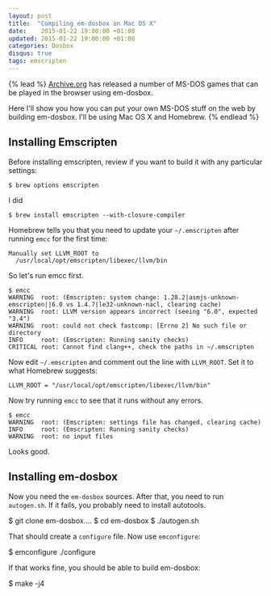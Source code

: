 ```yaml
---
layout: post
title:  "Compiling em-dosbox on Mac OS X"
date:    2015-01-22 19:00:00 +01:00
updated: 2015-01-22 19:00:00 +01:00
categories: Dosbox
disqus: true
tags: emscripten
---
```


{% lead %}
[Archive.org](https://archive.org/details/softwarelibrary_msdos_games/v2) has
released a number of MS-DOS games that can be played in the browser using
em-dosbox.

Here I'll show you how you can put your own MS-DOS stuff on the web by building em-dosbox.
I'll be using Mac OS X and Homebrew.
{% endlead %}

Installing Emscripten
---------------------

Before installing emscripten, review if you want to build it with any
particular settings:

    $ brew options emscripten

I did

    $ brew install emscripten --with-closure-compiler

Homebrew tells you that you need to update your `~/.emscripten` after running
`emcc` for the first time:

    Manually set LLVM_ROOT to
      /usr/local/opt/emscripten/libexec/llvm/bin

So let's run emcc first.

    $ emcc
    WARNING  root: (Emscripten: system change: 1.28.2|asmjs-unknown-emscripten||6.0 vs 1.4.7|le32-unknown-nacl, clearing cache)
    WARNING  root: LLVM version appears incorrect (seeing "6.0", expected "3.4")
    WARNING  root: could not check fastcomp: [Errno 2] No such file or directory
    INFO     root: (Emscripten: Running sanity checks)
    CRITICAL root: Cannot find clang++, check the paths in ~/.emscripten

Now edit `~/.emscripten` and comment out the line with `LLVM_ROOT`. Set it to
what Homebrew suggests:

    LLVM_ROOT = "/usr/local/opt/emscripten/libexec/llvm/bin"

Now try running `emcc` to see that it runs without any errors.

    $ emcc
    WARNING  root: (Emscripten: settings file has changed, clearing cache)
    INFO     root: (Emscripten: Running sanity checks)
    WARNING  root: no input files

Looks good.

Installing em-dosbox
--------------------

Now you need the `em-dosbox` sources. After that, you need to run `autogen.sh`.
If it fails, you probably need to install autotools.

  $ git clone em-dosbox....
  $ cd em-dosbox
  $ ./autogen.sh

That should create a `configure` file.  Now use `emconfigure`:

  $ emconfigure ./configure

If that works fine, you should be able to build em-dosbox:

  $ make -j4


